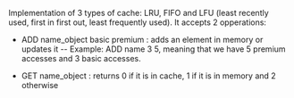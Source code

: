 Implementation of 3 types of cache: LRU, FIFO and LFU (least recently used, first in first out, least frequently used). It accepts 2 opperations:

  - ADD name_object basic premium : adds an element in memory or updates it
    -- Example: ADD name 3 5, meaning that we have 5 premium accesses and 3 basic accesses.
  
  - GET name_object : returns 0 if it is in cache, 1 if it is in memory and 2 otherwise
